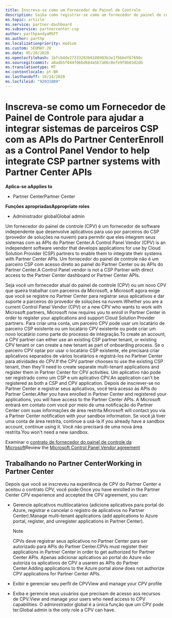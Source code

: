 ```yaml
---
title: Inscreva-se como um Fornecedor de Painel de Controle
description: Saiba como registrar-se como um fornecedor do painel de controle (CPV) no Partner Center para que você possa integrar melhor os sistemas de parceiros CSP com as APIs do Partner Center.
ms.topic: article
ms.service: partner-dashboard
ms.subservice: partnercenter-csp
author: parthpandyaMSFT
ms.author: parthp
ms.localizationpriority: medium
ms.custom: SEOMAY.20
ms.date: 05/20/2020
ms.openlocfilehash: 1bfcb4de27233283b6188903b3e1f6bbdf67698c
ms.sourcegitcommit: a8adb5f044f06bd684a5b7a06c8efe9f8b03d2db
ms.translationtype: MT
ms.contentlocale: pt-BR
ms.lasthandoff: 10/14/2020
ms.locfileid: "92031889"
---
```

# <a name="enroll-as-a-control-panel-vendor-to-help-integrate-csp-partner-systems-with-partner-center-apis"></a><span data-ttu-id="2714d-103">Inscreva-se como um Fornecedor de Painel de Controle para ajudar a integrar sistemas de parceiros CSP com as APIs do Partner Center</span><span class="sxs-lookup"><span data-stu-id="2714d-103">Enroll as a Control Panel Vendor to help integrate CSP partner systems with Partner Center APIs</span></span>

<span data-ttu-id="2714d-104">**Aplica-se a**</span><span class="sxs-lookup"><span data-stu-id="2714d-104">**Applies to**</span></span>

- <span data-ttu-id="2714d-105">Partner Center</span><span class="sxs-lookup"><span data-stu-id="2714d-105">Partner Center</span></span>

<span data-ttu-id="2714d-106">**Funções apropriadas**</span><span class="sxs-lookup"><span data-stu-id="2714d-106">**Appropriate roles**</span></span>

- <span data-ttu-id="2714d-107">Administrador global</span><span class="sxs-lookup"><span data-stu-id="2714d-107">Global admin</span></span>

<span data-ttu-id="2714d-108">Um fornecedor do painel de controle (CPV) é um fornecedor de software independente que desenvolve aplicativos para uso por parceiros do CSP (provedor de soluções na nuvem) para permitir que eles integrem seus sistemas com as APIs do Partner Center.</span><span class="sxs-lookup"><span data-stu-id="2714d-108">A Control Panel Vendor (CPV) is an independent software vendor that develops applications for use by Cloud Solution Provider (CSP) partners to enable them to integrate their systems with Partner Center APIs.</span></span> <span data-ttu-id="2714d-109">Um fornecedor do painel de controle não é um parceiro CSP com acesso direto ao painel do Partner Center ou às APIs do Partner Center.</span><span class="sxs-lookup"><span data-stu-id="2714d-109">A Control Panel vendor is not a CSP Partner with direct access to the Partner Center dashboard or Partner Center APIs.</span></span>

<span data-ttu-id="2714d-110">Seja você um fornecedor atual do painel de controle (CPV) ou um novo CPV que queira trabalhar com parceiros da Microsoft, a Microsoft agora exige que você se registre no Partner Center para registrar seus aplicativos e dar suporte a parceiros do provedor de soluções na nuvem.</span><span class="sxs-lookup"><span data-stu-id="2714d-110">Whether you are a current Control Panel Vendor (CPV) or a new CPV who wants to work with Microsoft partners, Microsoft now requires you to enroll in Partner Center in order to register your applications and support Cloud Solution Provider partners.</span></span> <span data-ttu-id="2714d-111">Para criar uma conta, um parceiro CPV pode usar um locatário de parceiro CSP existente ou um locatário CPV existente ou pode criar um novo locatário como parte do processo de integração.</span><span class="sxs-lookup"><span data-stu-id="2714d-111">To create an account, a CPV partner can either use an existing CSP partner tenant, or existing CPV tenant or can create a new tenant as part of onboarding process.</span></span> <span data-ttu-id="2714d-112">Se o parceiro CPV optar por usar o locatário CSP existente, ele precisará criar aplicativos separados de vários locatários e registrá-los no Partner Center para atividades do CPV.</span><span class="sxs-lookup"><span data-stu-id="2714d-112">If the CPV partner chooses to use the existing CSP tenant, then they'll need to create separate multi-tenant applications and register them in Partner Center for CPV activities.</span></span> <span data-ttu-id="2714d-113">Um aplicativo não pode ser registrado como um CSP e um aplicativo CPV.</span><span class="sxs-lookup"><span data-stu-id="2714d-113">An application can't be registered as both a CSP and CPV application.</span></span> <span data-ttu-id="2714d-114">Depois de inscrever-se no Partner Center e registrar seus aplicativos, você terá acesso às APIs do Partner Center.</span><span class="sxs-lookup"><span data-stu-id="2714d-114">After you have enrolled in Partner Center and registered your applications, you will have access to the Partner Center APIs.</span></span>  <span data-ttu-id="2714d-115">A Microsoft entrará em contato com você por meio de uma notificação do Partner Center com suas informações de área restrita.</span><span class="sxs-lookup"><span data-stu-id="2714d-115">Microsoft will contact you via a Partner Center notification with your sandbox information.</span></span> <span data-ttu-id="2714d-116">Se você já tiver uma conta de área restrita, continue a usá-la.</span><span class="sxs-lookup"><span data-stu-id="2714d-116">If you already have a sandbox account, continue using it.</span></span> <span data-ttu-id="2714d-117">Você não precisará de uma nova área restrita.</span><span class="sxs-lookup"><span data-stu-id="2714d-117">You won't need a new sandbox.</span></span>

<span data-ttu-id="2714d-118">Examinar o [contrato de fornecedor do painel de controle da Microsoft](https://go.microsoft.com/fwlink/?linkid=2055198)</span><span class="sxs-lookup"><span data-stu-id="2714d-118">Review the [Microsoft Control Panel Vendor agreement](https://go.microsoft.com/fwlink/?linkid=2055198)</span></span>


## <a name="working-in-partner-center"></a><span data-ttu-id="2714d-119">Trabalhando no Partner Center</span><span class="sxs-lookup"><span data-stu-id="2714d-119">Working in Partner Center</span></span>
<span data-ttu-id="2714d-120">Depois que você se inscreveu na experiência de CPV do Partner Center e aceitou o contrato CPV, você pode:</span><span class="sxs-lookup"><span data-stu-id="2714d-120">Once you have enrolled in the Partner Center CPV experience and accepted the CPV agreement, you can:</span></span>

- <span data-ttu-id="2714d-121">Gerencie aplicativos multilocatários (adicione aplicativos para portal do Azure, registrar e cancelar o registro de aplicativos no Partner Center).</span><span class="sxs-lookup"><span data-stu-id="2714d-121">Manage multi-tenant applications (add applications to Azure portal, register, and unregister applications in Partner Center).</span></span>

    >[!Note] 
    ><span data-ttu-id="2714d-122">CPVs deve registrar seus aplicativos no Partner Center para ser autorizado para APIs do Partner Center.</span><span class="sxs-lookup"><span data-stu-id="2714d-122">CPVs must register their applications in Partner Center in order to get authorized for Partner Center APIs.</span></span> <span data-ttu-id="2714d-123">Apenas adicionar aplicativos ao portal do Azure não autoriza os aplicativos de CPV a usarem as APIs do Partner Center.</span><span class="sxs-lookup"><span data-stu-id="2714d-123">Adding applications to the Azure portal alone does not authorize CPV applications for Partner Center APIs.</span></span> 

- <span data-ttu-id="2714d-124">Exibir e gerenciar seu perfil de CPV</span><span class="sxs-lookup"><span data-stu-id="2714d-124">View and manage your CPV profile</span></span> 

- <span data-ttu-id="2714d-125">Exiba e gerencie seus usuários que precisam de acesso aos recursos de CPV.</span><span class="sxs-lookup"><span data-stu-id="2714d-125">View and manage your users who need access to CPV capabilities.</span></span> <span data-ttu-id="2714d-126">O administrador global é a única função que um CPV pode ter.</span><span class="sxs-lookup"><span data-stu-id="2714d-126">Global admin is the only role a CPV can have.</span></span>


